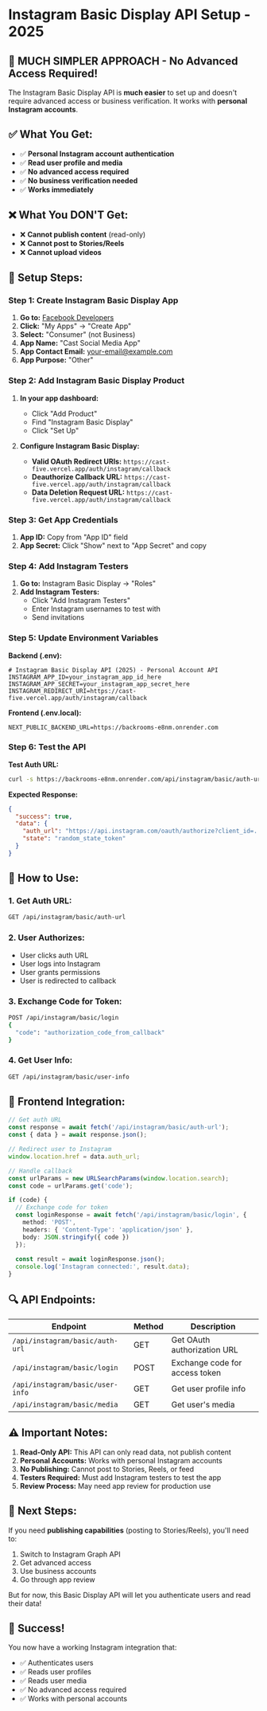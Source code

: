 # Instagram Basic Display API Setup - 2025

## 🎯 **MUCH SIMPLER APPROACH - No Advanced Access Required!**

The Instagram Basic Display API is **much easier** to set up and doesn't require advanced access or business verification. It works with **personal Instagram accounts**.

## **✅ What You Get:**
- ✅ **Personal Instagram account authentication**
- ✅ **Read user profile and media**
- ✅ **No advanced access required**
- ✅ **No business verification needed**
- ✅ **Works immediately**

## **❌ What You DON'T Get:**
- ❌ **Cannot publish content** (read-only)
- ❌ **Cannot post to Stories/Reels**
- ❌ **Cannot upload videos**

## **🔧 Setup Steps:**

### **Step 1: Create Instagram Basic Display App**

1. **Go to:** [Facebook Developers](https://developers.facebook.com/)
2. **Click:** "My Apps" → "Create App"
3. **Select:** "Consumer" (not Business)
4. **App Name:** "Cast Social Media App"
5. **App Contact Email:** your-email@example.com
6. **App Purpose:** "Other"

### **Step 2: Add Instagram Basic Display Product**

1. **In your app dashboard:**
   - Click "Add Product"
   - Find "Instagram Basic Display"
   - Click "Set Up"

2. **Configure Instagram Basic Display:**
   - **Valid OAuth Redirect URIs:** `https://cast-five.vercel.app/auth/instagram/callback`
   - **Deauthorize Callback URL:** `https://cast-five.vercel.app/auth/instagram/callback`
   - **Data Deletion Request URL:** `https://cast-five.vercel.app/auth/instagram/callback`

### **Step 3: Get App Credentials**

1. **App ID:** Copy from "App ID" field
2. **App Secret:** Click "Show" next to "App Secret" and copy

### **Step 4: Add Instagram Testers**

1. **Go to:** Instagram Basic Display → "Roles"
2. **Add Instagram Testers:**
   - Click "Add Instagram Testers"
   - Enter Instagram usernames to test with
   - Send invitations

### **Step 5: Update Environment Variables**

**Backend (.env):**
```env
# Instagram Basic Display API (2025) - Personal Account API
INSTAGRAM_APP_ID=your_instagram_app_id_here
INSTAGRAM_APP_SECRET=your_instagram_app_secret_here
INSTAGRAM_REDIRECT_URI=https://cast-five.vercel.app/auth/instagram/callback
```

**Frontend (.env.local):**
```env
NEXT_PUBLIC_BACKEND_URL=https://backrooms-e8nm.onrender.com
```

### **Step 6: Test the API**

**Test Auth URL:**
```bash
curl -s https://backrooms-e8nm.onrender.com/api/instagram/basic/auth-url
```

**Expected Response:**
```json
{
  "success": true,
  "data": {
    "auth_url": "https://api.instagram.com/oauth/authorize?client_id=...",
    "state": "random_state_token"
  }
}
```

## **🚀 How to Use:**

### **1. Get Auth URL:**
```bash
GET /api/instagram/basic/auth-url
```

### **2. User Authorizes:**
- User clicks auth URL
- User logs into Instagram
- User grants permissions
- User is redirected to callback

### **3. Exchange Code for Token:**
```bash
POST /api/instagram/basic/login
{
  "code": "authorization_code_from_callback"
}
```

### **4. Get User Info:**
```bash
GET /api/instagram/basic/user-info
```

## **📱 Frontend Integration:**

```typescript
// Get auth URL
const response = await fetch('/api/instagram/basic/auth-url');
const { data } = await response.json();

// Redirect user to Instagram
window.location.href = data.auth_url;

// Handle callback
const urlParams = new URLSearchParams(window.location.search);
const code = urlParams.get('code');

if (code) {
  // Exchange code for token
  const loginResponse = await fetch('/api/instagram/basic/login', {
    method: 'POST',
    headers: { 'Content-Type': 'application/json' },
    body: JSON.stringify({ code })
  });
  
  const result = await loginResponse.json();
  console.log('Instagram connected:', result.data);
}
```

## **🔍 API Endpoints:**

| Endpoint | Method | Description |
|----------|--------|-------------|
| `/api/instagram/basic/auth-url` | GET | Get OAuth authorization URL |
| `/api/instagram/basic/login` | POST | Exchange code for access token |
| `/api/instagram/basic/user-info` | GET | Get user profile info |
| `/api/instagram/basic/media` | GET | Get user's media |

## **⚠️ Important Notes:**

1. **Read-Only API:** This API can only read data, not publish content
2. **Personal Accounts:** Works with personal Instagram accounts
3. **No Publishing:** Cannot post to Stories, Reels, or feed
4. **Testers Required:** Must add Instagram testers to test the app
5. **Review Process:** May need app review for production use

## **🔄 Next Steps:**

If you need **publishing capabilities** (posting to Stories/Reels), you'll need to:
1. Switch to Instagram Graph API
2. Get advanced access
3. Use business accounts
4. Go through app review

But for now, this Basic Display API will let you authenticate users and read their data!

## **🎉 Success!**

You now have a working Instagram integration that:
- ✅ Authenticates users
- ✅ Reads user profiles
- ✅ Reads user media
- ✅ No advanced access required
- ✅ Works with personal accounts

